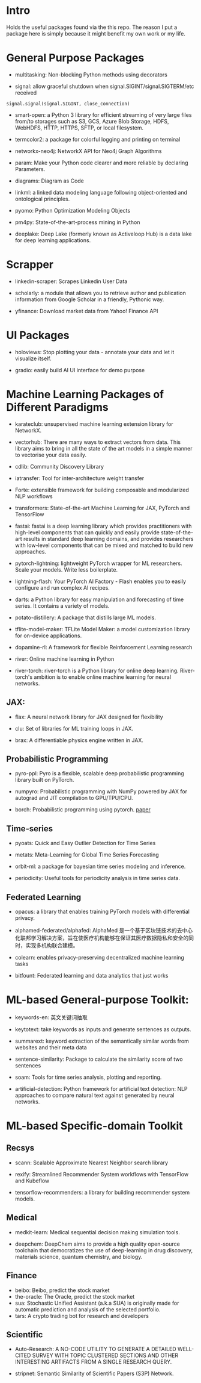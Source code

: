 # Intro

Holds the useful packages found via the this repo. The reason I put a package here is simply because it might benefit my own work or my life. 


# General Purpose Packages 

- multitasking: Non-blocking Python methods using decorators 

- signal: allow graceful shutdown when signal.SIGINT/signal.SIGTERM/etc received
```
signal.signal(signal.SIGINT, close_connection) 
```
- smart-open: a Python 3 library for efficient streaming of very large files from/to storages such as S3, GCS, Azure Blob Storage, HDFS, WebHDFS, HTTP, HTTPS, SFTP, or local filesystem. 

- termcolor2: a package for colorful logging and printing on terminal

- networkx-neo4j: NetworkX API for Neo4j Graph Algorithms

- param: Make your Python code clearer and more reliable by declaring Parameters.

- diagrams: Diagram as Code

- linkml: a linked data modeling language following object-oriented and ontological principles.

- pyomo: Python Optimization Modeling Objects

- pm4py: State-of-the-art-process mining in Python

- deeplake: Deep Lake (formerly known as Activeloop Hub) is a data lake for deep learning applications.

# Scrapper

- linkedin-scraper: Scrapes Linkedin User Data

- scholarly: a module that allows you to retrieve author and publication information from Google Scholar in a friendly, Pythonic way. 

- yfinance: Download market data from Yahoo! Finance API


# UI Packages


- holoviews: Stop plotting your data - annotate your data and let it visualize itself.

- gradio: easily build AI UI interface for demo purpose


# Machine Learning Packages of Different Paradigms

- karateclub: unsupervised machine learning extension library for NetworkX.

- vectorhub: There are many ways to extract vectors from data. This library aims to bring in all the state of the art models in a simple manner to vectorise your data easily.

- cdlib: Community Discovery Library

- iatransfer: Tool for inter-architecture weight transfer

- Forte: extensible framework for building composable and modularized NLP workflows

- transformers: State-of-the-art Machine Learning for JAX, PyTorch and TensorFlow

- fastai: fastai is a deep learning library which provides practitioners with high-level components that can quickly and easily provide state-of-the-art results in standard deep learning domains, and provides researchers with low-level components that can be mixed and matched to build new approaches. 

- pytorch-lightning: lightweight PyTorch wrapper for ML researchers. Scale your models. Write less boilerplate.

- lightning-flash: Your PyTorch AI Factory - Flash enables you to easily configure and run complex AI recipes.

- darts: a Python library for easy manipulation and forecasting of time series. It contains a variety of models. 

- potato-distillery: A package that distills large ML models.

- tflite-model-maker: TFLite Model Maker: a model customization library for on-device applications.

- dopamine-rl: A framework for flexible Reinforcement Learning research

- river: Online machine learning in Python

- river-torch: river-torch is a Python library for online deep learning. River-torch's ambition is to enable online machine learning for neural networks. 

## JAX:

- flax: A neural network library for JAX designed for flexibility

- clu: Set of libraries for ML training loops in JAX.

- brax: A differentiable physics engine written in JAX.

## Probabilistic Programming 

- pyro-ppl: Pyro is a flexible, scalable deep probabilistic programming library built on PyTorch.

- numpyro: Probabilistic programming with NumPy powered by JAX for autograd and JIT compilation to GPU/TPU/CPU.

- borch: Probabilistic programming using pytorch. [paper](https://arxiv.org/pdf/2209.06168.pdf)

## Time-series 
 
- pyoats: Quick and Easy Outlier Detection for Time Series

- metats: Meta-Learning for Global Time Series Forecasting

- orbit-ml: a package for bayesian time series modeling and inference.

- periodicity: Useful tools for periodicity analysis in time series data.


## Federated Learning

- opacus: a library that enables training PyTorch models with differential privacy.

- alphamed-federated/alphafed: AlphaMed 是一个基于区块链技术的去中心化联邦学习解决方案，旨在使医疗机构能够在保证其医疗数据隐私和安全的同时，实现多机构联合建模。

- colearn: enables privacy-preserving decentralized machine learning tasks

- bitfount: Federated learning and data analytics that just works



# ML-based General-purpose Toolkit:

- keywords-en: 英文关键词抽取 

- keytotext: take keywords as inputs and generate sentences as outputs.

- summarext: keyword extraction of the semantically similar words from websites and their meta data

- sentence-similarity: Package to calculate the similarity score of two sentences

- soam: Tools for time series analysis, plotting and reporting.

- artificial-detection: Python framework for artificial text detection: NLP approaches to compare natural text against generated by neural networks.


# ML-based Specific-domain Toolkit

## Recsys

- scann: Scalable Approximate Nearest Neighbor search library

- rexify: Streamlined Recommender System workflows with TensorFlow and Kubeflow

- tensorflow-recommenders: a library for building recommender system models.
 
## Medical 

- medkit-learn: Medical sequential decision making simulation tools.

- deepchem: DeepChem aims to provide a high quality open-source toolchain that democratizes the use of deep-learning in drug discovery, materials science, quantum chemistry, and biology.


## Finance

- beibo: Beibo, predict the stock market
- the-oracle: The Oracle, predict the stock market
- sua: Stochastic Unified Assistant (a.k.a SUA) is originally made for automatic prediction and analysis of the selected portfolio.
- tars: A crypto trading bot for research and developers

## Scientific 


- Auto-Research: A NO-CODE UTILITY TO GENERATE A DETAILED WELL-CITED SURVEY WITH TOPIC CLUSTERED SECTIONS AND OTHER INTERESTING ARTIFACTS FROM A SINGLE RESEARCH QUERY.

- stripnet: Semantic Similarity of Scientific Papers (S3P) Network.
